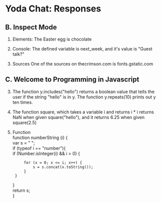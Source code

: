 Yoda Chat: Responses
================

B. Inspect Mode
---------------
1. Elements:
The Easter egg is chocolate

2. Console:
The defined variable is next_week, and it's value is "Guest talk?"

3. Sources
One of the sources on thecrimson.com is fonts.gstatic.com

C. Welcome to Programming in Javascript
---------------------------------------
3. The function y.includes("hello") returns a boolean value that tells the user if the string "hello" is in y. The function y.repeats(10) prints out y ten times.

4. The function square, which takes a variable i and returns i * i returns NaN when given square("hello"), and it returns 6.25 when given square(2.5)

6. Function  
function numberString (i) {  
    var s = " ";      
    if (typeof i == "number"){  
        if (Number.isInteger(i) && i > 0) {  
            
            for (x = 0; x <= i; x++) {  
                s = s.concat(x.toString());  
            }  
        }      
    }  
    return s;  
}  
